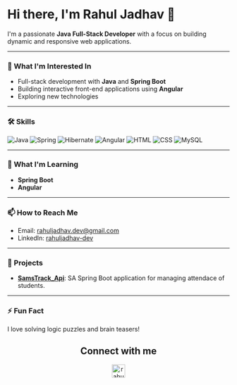 # Hi there, I'm Rahul Jadhav 👋
I'm a passionate **Java Full-Stack Developer** with a focus on building dynamic and responsive web applications.

---

### 👀 What I'm Interested In
- Full-stack development with **Java** and **Spring Boot**
- Building interactive front-end applications using **Angular**
- Exploring new technologies
---

### 🛠️ Skills

![Java](https://img.shields.io/badge/Java-ED8B00?style=for-the-badge&logo=java&logoColor=white)
![Spring](https://img.shields.io/badge/Spring-6DB33F?style=for-the-badge&logo=spring&logoColor=white)
![Hibernate](https://img.shields.io/badge/Hibernate-59666C?style=for-the-badge&logo=hibernate&logoColor=white)
![Angular](https://img.shields.io/badge/Angular-DD0031?style=for-the-badge&logo=angular&logoColor=white)
![HTML](https://img.shields.io/badge/HTML5-E34F26?style=for-the-badge&logo=html5&logoColor=white)
![CSS](https://img.shields.io/badge/CSS3-1572B6?style=for-the-badge&logo=css3&logoColor=white)
![MySQL](https://img.shields.io/badge/MySQL-4479A1?style=for-the-badge&logo=mysql&logoColor=white)

---

### 🌱 What I'm Learning
- **Spring Boot**
- **Angular**

---

### 📫 How to Reach Me
- Email: [rahuljadhav.dev@gmail.com](mailto:rahuljadhav.dev@gmail.com)
- LinkedIn: [rahuljadhav-dev](hlinkedin.com/in/rahulpjadhav)

---

### 💼 Projects
- **[SamsTrack_Api](https://github.com/rahuljadhav-dev/Projects.git)**: SA Spring Boot application for managing attendace of students.
---

### ⚡ Fun Fact
I love solving logic puzzles and brain teasers!

<h2 align="center">Connect with me</h2>
<p align="center">
<a href="linkedin.com/in/rahulpjadhav" target="blank"><img align="center" src="https://cdn.jsdelivr.net/npm/simple-icons@3.0.1/icons/linkedin.svg" alt="rahuljadhav-dev" height="30" 

